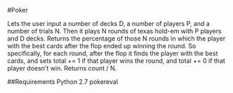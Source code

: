 #Poker

Lets the user input a number of decks D, a number of players P, and a number of trials N. Then it plays N rounds of texas hold-em with P players and D decks. Returns the percentage of those N rounds in which the player with the best cards after the flop ended up winning the round. So specifically, for each round, after the flop it finds the player with the best cards, and sets total += 1 if that player wins the round, and total += 0 if that player doesn't win. Returns count / N.

##Requirements
Python 2.7
pokereval
